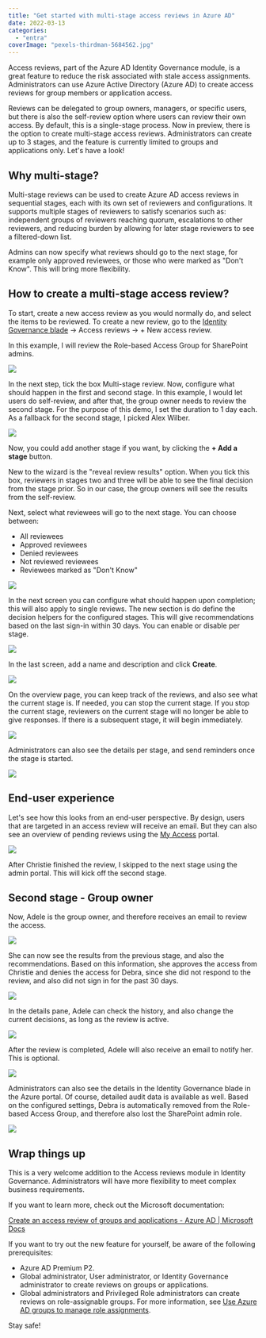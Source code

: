 ```yaml
---
title: "Get started with multi-stage access reviews in Azure AD"
date: 2022-03-13
categories: 
  - "entra"
coverImage: "pexels-thirdman-5684562.jpg"
---
```


Access reviews, part of the Azure AD Identity Governance module, is a great feature to reduce the risk associated with stale access assignments. Administrators can use Azure Active Directory (Azure AD) to create access reviews for group members or application access.

Reviews can be delegated to group owners, managers, or specific users, but there is also the self-review option where users can review their own access. By default, this is a single-stage process. Now in preview, there is the option to create multi-stage access reviews. Administrators can create up to 3 stages, and the feature is currently limited to groups and applications only. Let's have a look!

## Why multi-stage?

Multi-stage reviews can be used to create Azure AD access reviews in sequential stages, each with its own set of reviewers and configurations. It supports multiple stages of reviewers to satisfy scenarios such as: independent groups of reviewers reaching quorum, escalations to other reviewers, and reducing burden by allowing for later stage reviewers to see a filtered-down list.

Admins can now specify what reviews should go to the next stage, for example only approved reviewees, or those who were marked as "Don't Know". This will bring more flexibility.

## How to create a multi-stage access review?

To start, create a new access review as you would normally do, and select the items to be reviewed. To create a new review, go to the [Identity Governance blade](https://portal.azure.com/#blade/Microsoft_AAD_ERM/DashboardBlade/Controls) -> Access reviews -> + New access review.

In this example, I will review the Role-based Access Group for SharePoint admins.

![](/assets/images/image.png)

In the next step, tick the box Multi-stage review. Now, configure what should happen in the first and second stage. In this example, I would let users do self-review, and after that, the group owner needs to review the second stage. For the purpose of this demo, I set the duration to 1 day each. As a fallback for the second stage, I picked Alex Wilber.

![](/assets/images/image-3.png)

Now, you could add another stage if you want, by clicking the **\+ Add a stage** button.

New to the wizard is the "reveal review results" option. When you tick this box, reviewers in stages two and three will be able to see the final decision from the stage prior. So in our case, the group owners will see the results from the self-review.

Next, select what reviewees will go to the next stage. You can choose between:

- All reviewees
- Approved reviewees
- Denied reviewees
- Not reviewed reviewees
- Reviewees marked as "Don't Know"

![](/assets/images/image-4.png)

In the next screen you can configure what should happen upon completion; this will also apply to single reviews. The new section is do define the decision helpers for the configured stages. This will give recommendations based on the last sign-in within 30 days. You can enable or disable per stage.

![](/assets/images/image-5.png)

In the last screen, add a name and description and click **Create**.

![](/assets/images/image-6.png)

On the overview page, you can keep track of the reviews, and also see what the current stage is. If needed, you can stop the current stage. If you stop the current stage, reviewers on the current stage will no longer be able to give responses. If there is a subsequent stage, it will begin immediately.

![](/assets/images/image-7.png)

Administrators can also see the details per stage, and send reminders once the stage is started.

![](/assets/images/image-8.png)

## End-user experience

Let's see how this looks from an end-user perspective. By design, users that are targeted in an access review will receive an email. But they can also see an overview of pending reviews using the [My Access](https://myaccess.microsoft.com/) portal.

![](/assets/images/image-9.png)

After Christie finished the review, I skipped to the next stage using the admin portal. This will kick off the second stage.

## Second stage - Group owner

Now, Adele is the group owner, and therefore receives an email to review the access.

![](/assets/images/image-10.png)

She can now see the results from the previous stage, and also the recommendations. Based on this information, she approves the access from Christie and denies the access for Debra, since she did not respond to the review, and also did not sign in for the past 30 days.

![](/assets/images/image-11.png)

In the details pane, Adele can check the history, and also change the current decisions, as long as the review is active.

![](/assets/images/image-12.png)

After the review is completed, Adele will also receive an email to notify her. This is optional.

![](/assets/images/image-13.png)

Administrators can also see the details in the Identity Governance blade in the Azure portal. Of course, detailed audit data is available as well. Based on the configured settings, Debra is automatically removed from the Role-based Access Group, and therefore also lost the SharePoint admin role.

![](/assets/images/image-14.png)

## Wrap things up

This is a very welcome addition to the Access reviews module in Identity Governance. Administrators will have more flexibility to meet complex business requirements.

If you want to learn more, check out the Microsoft documentation:

[Create an access review of groups and applications - Azure AD | Microsoft Docs](https://docs.microsoft.com/en-us/azure/active-directory/governance/create-access-review)

If you want to try out the new feature for yourself, be aware of the following prerequisites:

- Azure AD Premium P2.
- Global administrator, User administrator, or Identity Governance administrator to create reviews on groups or applications.
- Global administrators and Privileged Role administrators can create reviews on role-assignable groups. For more information, see [Use Azure AD groups to manage role assignments](https://docs.microsoft.com/en-us/azure/active-directory/roles/groups-concept).

Stay safe!
